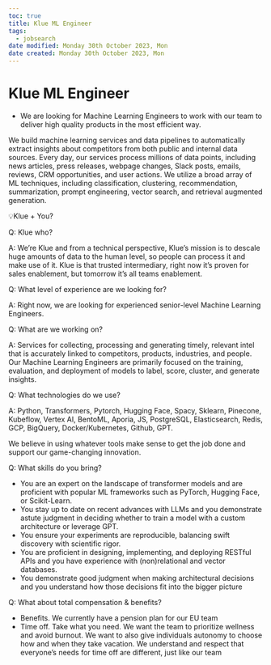 ```yaml
---
toc: true
title: Klue ML Engineer
tags:
  - jobsearch
date modified: Monday 30th October 2023, Mon
date created: Monday 30th October 2023, Mon
---
```


# Klue ML Engineer



- We are looking for Machine Learning Engineers to work with our team to deliver high quality products in the most efficient way.  
  
We build machine learning services and data pipelines to automatically extract insights about competitors from both public and internal data sources. Every day, our services process millions of data points, including news articles, press releases, webpage changes, Slack posts, emails, reviews, CRM opportunities, and user actions. We utilize a broad array of ML techniques, including classification, clustering, recommendation, summarization, prompt engineering, vector search, and retrieval augmented generation.  
  
💡Klue + You?  
  
Q: Klue who?  
  
A: We’re Klue and from a technical perspective, Klue’s mission is to descale huge amounts of data to the human level, so people can process it and make use of it. Klue is that trusted intermediary, right now it’s proven for sales enablement, but tomorrow it’s all teams enablement.  
  
Q: What level of experience are we looking for?  
  
A: Right now, we are looking for experienced senior-level Machine Learning Engineers.  
  
Q: What are we working on?  
  
A: Services for collecting, processing and generating timely, relevant intel that is accurately linked to competitors, products, industries, and people. Our Machine Learning Engineers are primarily focused on the training, evaluation, and deployment of models to label, score, cluster, and generate insights.  
  
Q: What technologies do we use?  
  
A: Python, Transformers, Pytorch, Hugging Face, Spacy, Sklearn, Pinecone, Kubeflow, Vertex AI, BentoML, Aporia, JS, PostgreSQL, Elasticsearch, Redis, GCP, BigQuery, Docker/Kubernetes, Github, GPT.  
  
We believe in using whatever tools make sense to get the job done and support our game-changing innovation.  
  
Q: What skills do you bring?  
  

- You are an expert on the landscape of transformer models and are proficient with popular ML frameworks such as PyTorch, Hugging Face, or Scikit-Learn.
- You stay up to date on recent advances with LLMs and you demonstrate astute judgment in deciding whether to train a model with a custom architecture or leverage GPT.
- You ensure your experiments are reproducible, balancing swift discovery with scientific rigor.
- You are proficient in designing, implementing, and deploying RESTful APIs and you have experience with (non)relational and vector databases.
- You demonstrate good judgment when making architectural decisions and you understand how those decisions fit into the bigger picture  
      
      
    

Q: What about total compensation & benefits?  
  

- Benefits. We currently have a pension plan for our EU team
- Time off. Take what you need. We want the team to prioritize wellness and avoid burnout. We want to also give individuals autonomy to choose how and when they take vacation. We understand and respect that everyone’s needs for time off are different, just like our team

